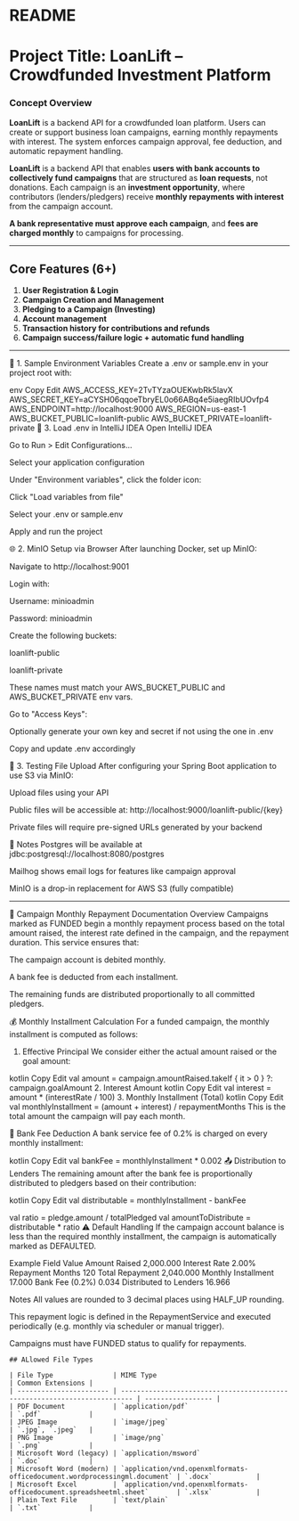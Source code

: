 # README

# **Project Title: LoanLift – Crowdfunded Investment Platform**

### **Concept Overview**

**LoanLift** is a backend API for a crowdfunded loan platform. Users can create or support business loan campaigns, earning monthly repayments with interest. The system enforces campaign approval, fee deduction, and automatic repayment handling.

**LoanLift** is a backend API that enables **users with bank accounts to collectively fund campaigns** that are structured as **loan requests**, not donations.
Each campaign is an **investment opportunity**, where contributors (lenders/pledgers) receive **monthly repayments with interest** from the campaign account.

**A bank representative must approve each campaign**, and **fees are charged monthly** to campaigns for processing.

---

## **Core Features (6+)**

1. **User Registration & Login**
2. **Campaign Creation and Management**
3. **Pledging to a Campaign (Investing)**
4. **Account management**
5. **Transaction history for contributions and refunds**
6. **Campaign success/failure logic + automatic fund handling**

---

🔑 1. Sample Environment Variables
Create a .env or sample.env in your project root with:

env
Copy
Edit
AWS_ACCESS_KEY=2TvTYzaOUEKwbRk5lavX
AWS_SECRET_KEY=aCYSH06qqoeTbryEL0o66ABq4e5iaegRIbUOvfp4
AWS_ENDPOINT=http://localhost:9000
AWS_REGION=us-east-1
AWS_BUCKET_PUBLIC=loanlift-public
AWS_BUCKET_PRIVATE=loanlift-private
🧠 3. Load .env in IntelliJ IDEA
Open IntelliJ IDEA

Go to Run > Edit Configurations...

Select your application configuration

Under "Environment variables", click the folder icon:

Click "Load variables from file"

Select your .env or sample.env

Apply and run the project

🌐 2. MinIO Setup via Browser
After launching Docker, set up MinIO:

Navigate to http://localhost:9001

Login with:

Username: minioadmin

Password: minioadmin

Create the following buckets:

loanlift-public

loanlift-private

These names must match your AWS_BUCKET_PUBLIC and AWS_BUCKET_PRIVATE env vars.

Go to "Access Keys":

Optionally generate your own key and secret if not using the one in .env

Copy and update .env accordingly

🧪 3. Testing File Upload
After configuring your Spring Boot application to use S3 via MinIO:

Upload files using your API

Public files will be accessible at:
http://localhost:9000/loanlift-public/{key}

Private files will require pre-signed URLs generated by your backend

📌 Notes
Postgres will be available at jdbc:postgresql://localhost:8080/postgres

Mailhog shows email logs for features like campaign approval

MinIO is a drop-in replacement for AWS S3 (fully compatible)


---


📄 Campaign Monthly Repayment Documentation
Overview
Campaigns marked as FUNDED begin a monthly repayment process based on the total amount raised, the interest rate defined in the campaign, and the repayment duration. This service ensures that:

The campaign account is debited monthly.

A bank fee is deducted from each installment.

The remaining funds are distributed proportionally to all committed pledgers.

💰 Monthly Installment Calculation
For a funded campaign, the monthly installment is computed as follows:

1. Effective Principal
   We consider either the actual amount raised or the goal amount:

kotlin
Copy
Edit
val amount = campaign.amountRaised.takeIf { it > 0 } ?: campaign.goalAmount
2. Interest Amount
   kotlin
   Copy
   Edit
   val interest = amount * (interestRate / 100)
3. Monthly Installment (Total)
   kotlin
   Copy
   Edit
   val monthlyInstallment = (amount + interest) / repaymentMonths
   This is the total amount the campaign will pay each month.

🏦 Bank Fee Deduction
A bank service fee of 0.2% is charged on every monthly installment:

kotlin
Copy
Edit
val bankFee = monthlyInstallment * 0.002
📤 Distribution to Lenders
The remaining amount after the bank fee is proportionally distributed to pledgers based on their contribution:

kotlin
Copy
Edit
val distributable = monthlyInstallment - bankFee

val ratio = pledge.amount / totalPledged
val amountToDistribute = distributable * ratio
⚠️ Default Handling
If the campaign account balance is less than the required monthly installment, the campaign is automatically marked as DEFAULTED.

Example
Field	Value
Amount Raised	2,000.000
Interest Rate	2.00%
Repayment Months	120
Total Repayment	2,040.000
Monthly Installment	17.000
Bank Fee (0.2%)	0.034
Distributed to Lenders	16.966

Notes
All values are rounded to 3 decimal places using HALF_UP rounding.

This repayment logic is defined in the RepaymentService and executed periodically (e.g. monthly via scheduler or manual trigger).

Campaigns must have FUNDED status to qualify for repayments.


```
## ALlowed File Types

| File Type               | MIME Type                                                                 | Common Extensions |
| ----------------------- | ------------------------------------------------------------------------- | ----------------- |
| PDF Document            | `application/pdf`                                                         | `.pdf`            |
| JPEG Image              | `image/jpeg`                                                              | `.jpg`, `.jpeg`   |
| PNG Image               | `image/png`                                                               | `.png`            |
| Microsoft Word (legacy) | `application/msword`                                                      | `.doc`            |
| Microsoft Word (modern) | `application/vnd.openxmlformats-officedocument.wordprocessingml.document` | `.docx`           |
| Microsoft Excel         | `application/vnd.openxmlformats-officedocument.spreadsheetml.sheet`       | `.xlsx`           |
| Plain Text File         | `text/plain`                                                              | `.txt`            |
